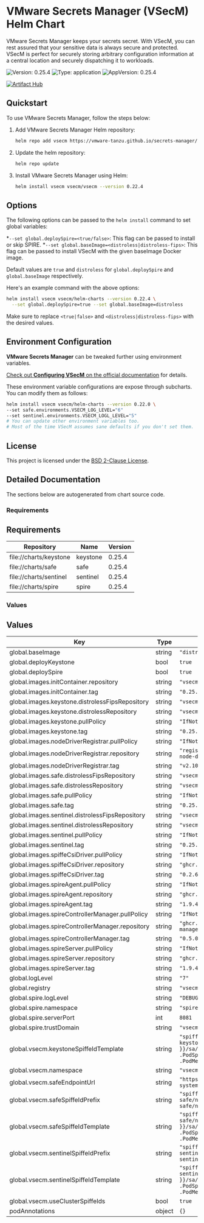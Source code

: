# VMware Secrets Manager (VSecM) Helm Chart

VMware Secrets Manager keeps your secrets secret. With VSecM, you can rest assured
that your sensitive data is always secure and protected. VSecM is perfect for
securely storing arbitrary configuration information at a central location and
securely dispatching it to workloads.

![Version: 0.25.4](https://img.shields.io/badge/Version-0.25.4-informational?style=flat-square) ![Type: application](https://img.shields.io/badge/Type-application-informational?style=flat-square) ![AppVersion: 0.25.4](https://img.shields.io/badge/AppVersion-0.25.4-informational?style=flat-square)

[![Artifact Hub](https://img.shields.io/endpoint?url=https://artifacthub.io/badge/repository/vsecm)](https://artifacthub.io/packages/helm/vsecm/vsecm)

## Quickstart

To use VMware Secrets Manager, follow the steps below:

1. Add VMware Secrets Manager Helm repository:

    ```bash
    helm repo add vsecm https://vmware-tanzu.github.io/secrets-manager/
    ```

2. Update the helm repository:

    ```bash
    helm repo update
    ```

3. Install VMware Secrets Manager using Helm:

    ```bash
    helm install vsecm vsecm/vsecm --version 0.22.4
    ```

## Options

The following options can be passed to the `helm install` command to set global
variables:

*`--set global.deploySpire=<true/false>`:
  This flag can be passed to install or skip SPIRE.
*`--set global.baseImage=<distroless|distroless-fips>`:
  This flag can be passed to install VSecM with the given baseImage Docker image.

Default values are `true` and `distroless` for `global.deploySpire`
and `global.baseImage` respectively.

Here's an example command with the above options:

```bash
helm install vsecm vsecm/helm-charts --version 0.22.4 \
  --set global.deploySpire=true --set global.baseImage=distroless
```

Make sure to replace `<true|false>` and
`<distroless|distroless-fips>` with the desired values.

## Environment Configuration

**VMware Secrets Manager** can be tweaked further using environment variables.

[Check out **Configuring VSecM** on the official documentation][configuring-vsecm]
for details.

These environment variable configurations are expose through subcharts.
You can modify them as follows:

```bash
helm install vsecm vsecm/helm-charts --version 0.22.0 \
--set safe.environments.VSECM_LOG_LEVEL="6"
--set sentinel.environments.VSECM_LOGL_LEVEL="5"
# You can update other environment variables too.
# Most of the time VSecM assumes sane defaults if you don't set them.
```

[configuring-vsecm]: https://vsecm.com/docs/configuration/

## License

This project is licensed under the [BSD 2-Clause License](https://github.com/vmware-tanzu/secrets-manager/blob/main/LICENSE).

## Detailed Documentation

The sections below are autogenerated from chart source code.

### Requirements

## Requirements

| Repository | Name | Version |
|------------|------|---------|
| file://charts/keystone | keystone | 0.25.4 |
| file://charts/safe | safe | 0.25.4 |
| file://charts/sentinel | sentinel | 0.25.4 |
| file://charts/spire | spire | 0.25.4 |

### Values

## Values

| Key | Type | Default | Description |
|-----|------|---------|-------------|
| global.baseImage | string | `"distroless"` |  |
| global.deployKeystone | bool | `true` |  |
| global.deploySpire | bool | `true` |  |
| global.images.initContainer.repository | string | `"vsecm-ist-init-container"` |  |
| global.images.initContainer.tag | string | `"0.25.4"` |  |
| global.images.keystone.distrolessFipsRepository | string | `"vsecm-ist-fips-keystone"` |  |
| global.images.keystone.distrolessRepository | string | `"vsecm-ist-keystone"` |  |
| global.images.keystone.pullPolicy | string | `"IfNotPresent"` |  |
| global.images.keystone.tag | string | `"0.25.4"` |  |
| global.images.nodeDriverRegistrar.pullPolicy | string | `"IfNotPresent"` |  |
| global.images.nodeDriverRegistrar.repository | string | `"registry.k8s.io/sig-storage/csi-node-driver-registrar"` |  |
| global.images.nodeDriverRegistrar.tag | string | `"v2.10.0"` |  |
| global.images.safe.distrolessFipsRepository | string | `"vsecm-ist-fips-safe"` |  |
| global.images.safe.distrolessRepository | string | `"vsecm-ist-safe"` |  |
| global.images.safe.pullPolicy | string | `"IfNotPresent"` |  |
| global.images.safe.tag | string | `"0.25.4"` |  |
| global.images.sentinel.distrolessFipsRepository | string | `"vsecm-ist-fips-sentinel"` |  |
| global.images.sentinel.distrolessRepository | string | `"vsecm-ist-sentinel"` |  |
| global.images.sentinel.pullPolicy | string | `"IfNotPresent"` |  |
| global.images.sentinel.tag | string | `"0.25.4"` |  |
| global.images.spiffeCsiDriver.pullPolicy | string | `"IfNotPresent"` |  |
| global.images.spiffeCsiDriver.repository | string | `"ghcr.io/spiffe/spiffe-csi-driver"` |  |
| global.images.spiffeCsiDriver.tag | string | `"0.2.6"` |  |
| global.images.spireAgent.pullPolicy | string | `"IfNotPresent"` |  |
| global.images.spireAgent.repository | string | `"ghcr.io/spiffe/spire-agent"` |  |
| global.images.spireAgent.tag | string | `"1.9.4"` |  |
| global.images.spireControllerManager.pullPolicy | string | `"IfNotPresent"` |  |
| global.images.spireControllerManager.repository | string | `"ghcr.io/spiffe/spire-controller-manager"` |  |
| global.images.spireControllerManager.tag | string | `"0.5.0"` |  |
| global.images.spireServer.pullPolicy | string | `"IfNotPresent"` |  |
| global.images.spireServer.repository | string | `"ghcr.io/spiffe/spire-server"` |  |
| global.images.spireServer.tag | string | `"1.9.4"` |  |
| global.logLevel | string | `"7"` |  |
| global.registry | string | `"vsecm"` |  |
| global.spire.logLevel | string | `"DEBUG"` |  |
| global.spire.namespace | string | `"spire-system"` |  |
| global.spire.serverPort | int | `8081` |  |
| global.spire.trustDomain | string | `"vsecm.com"` |  |
| global.vsecm.keystoneSpiffeIdTemplate | string | `"spiffe://vsecm.com/workload/vsecm-keystone/ns/{{ .PodMeta.Namespace }}/sa/{{ .PodSpec.ServiceAccountName }}/n/{{ .PodMeta.Name }}"` |  |
| global.vsecm.namespace | string | `"vsecm-system"` |  |
| global.vsecm.safeEndpointUrl | string | `"https://vsecm-safe.vsecm-system.svc.cluster.local:8443/"` |  |
| global.vsecm.safeSpiffeIdPrefix | string | `"spiffe://vsecm.com/workload/vsecm-safe/ns/vsecm-system/sa/vsecm-safe/n/"` |  |
| global.vsecm.safeSpiffeIdTemplate | string | `"spiffe://vsecm.com/workload/vsecm-safe/ns/{{ .PodMeta.Namespace }}/sa/{{ .PodSpec.ServiceAccountName }}/n/{{ .PodMeta.Name }}"` |  |
| global.vsecm.sentinelSpiffeIdPrefix | string | `"spiffe://vsecm.com/workload/vsecm-sentinel/ns/vsecm-system/sa/vsecm-sentinel/n/"` |  |
| global.vsecm.sentinelSpiffeIdTemplate | string | `"spiffe://vsecm.com/workload/vsecm-sentinel/ns/{{ .PodMeta.Namespace }}/sa/{{ .PodSpec.ServiceAccountName }}/n/{{ .PodMeta.Name }}"` |  |
| global.vsecm.useClusterSpiffeIds | bool | `true` |  |
| podAnnotations | object | `{}` |  |

